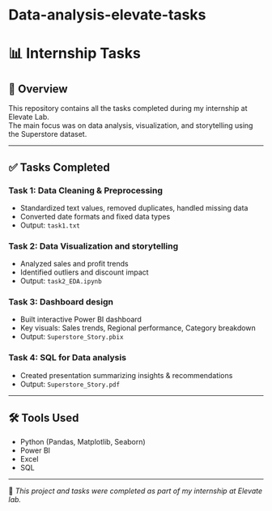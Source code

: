# Data-analysis-elevate-tasks

# 📊 Internship Tasks

## 📝 Overview
This repository contains all the tasks completed during my internship at Elevate Lab.  
The main focus was on data analysis, visualization, and storytelling using the Superstore dataset.

---

## ✅ Tasks Completed

### Task 1: Data Cleaning & Preprocessing
- Standardized text values, removed duplicates, handled missing data
- Converted date formats and fixed data types
- Output: `task1.txt`

### Task 2: Data Visualization and storytelling
- Analyzed sales and profit trends
- Identified outliers and discount impact
- Output: `task2_EDA.ipynb`

### Task 3: Dashboard design
- Built interactive Power BI dashboard
- Key visuals: Sales trends, Regional performance, Category breakdown
- Output: `Superstore_Story.pbix`

### Task 4: SQL for Data analysis
- Created presentation summarizing insights & recommendations
- Output: `Superstore_Story.pdf`

---

## 🛠 Tools Used
- Python (Pandas, Matplotlib, Seaborn)
- Power BI
- Excel
- SQL

---

📌 *This project and tasks were completed as part of my internship at Elevate lab.*
